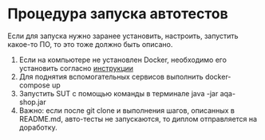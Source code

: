 # Процедура запуска автотестов
Если для запуска нужно заранее установить, настроить, запустить какое-то ПО, то это тоже должно быть описано.
1. Если на компьютере не установлен Docker, необходимо его установить согласно [инструкции](https://github.com/netology-code/aqa-homeworks/blob/b5e33552ddae8429b7be2260d00a7bdb48c21f35/docker/installation.md) 
2. Для поднятия вспомогательных сервисов выполнить docker-compose up
2. Запустить SUT с помощью команды в терминале java -jar aqa-shop.jar
4. 
    Важно: если после git clone и выполнения шагов, описанных в README.md, авто-тесты не запускаются, то диплом отправляется на доработку.